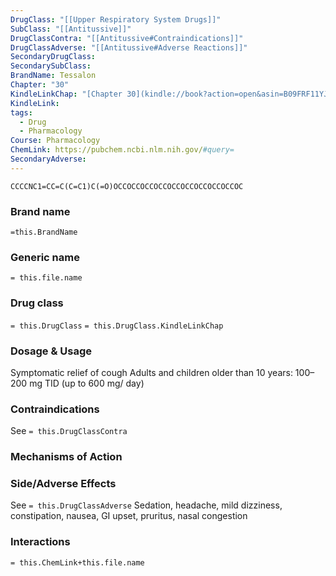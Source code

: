 ```yaml
---
DrugClass: "[[Upper Respiratory System Drugs]]"
SubClass: "[[Antitussive]]"
DrugClassContra: "[[Antitussive#Contraindications]]"
DrugClassAdverse: "[[Antitussive#Adverse Reactions]]"
SecondaryDrugClass: 
SecondarySubClass: 
BrandName: Tessalon
Chapter: "30"
KindleLinkChap: "[Chapter 30](kindle://book?action=open&asin=B09FRF11YJ&location=15967)"
KindleLink: 
tags:
  - Drug
  - Pharmacology
Course: Pharmacology
ChemLink: https://pubchem.ncbi.nlm.nih.gov/#query=
SecondaryAdverse:
---
```

```smiles
CCCCNC1=CC=C(C=C1)C(=O)OCCOCCOCCOCCOCCOCCOCCOCCOCCOC
```

### Brand name
`=this.BrandName`

### Generic name
`= this.file.name`

### Drug class 
`= this.DrugClass`
	`= this.DrugClass.KindleLinkChap`

### Dosage & Usage
Symptomatic relief of cough 
Adults and children older than 10 years: 100– 200 mg TID (up to 600 mg/ day)

### Contraindications
See `= this.DrugClassContra`

### Mechanisms of Action

### Side/Adverse Effects
See `= this.DrugClassAdverse`
Sedation, headache, mild dizziness, constipation, nausea, GI upset, pruritus, nasal congestion

### Interactions

`= this.ChemLink+this.file.name`

